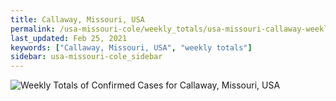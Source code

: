 ```yaml
---
title: Callaway, Missouri, USA
permalink: /usa-missouri-cole/weekly_totals/usa-missouri-callaway-weekly_totals.html
last_updated: Feb 25, 2021
keywords: ["Callaway, Missouri, USA", "weekly totals"]
sidebar: usa-missouri-cole_sidebar
---
```


![Weekly Totals of Confirmed Cases for Callaway, Missouri, USA](/covid_tracker/images/graphs/usa-missouri-callaway-weekly_totals_graph.png)
